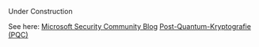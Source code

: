 Under Construction


See here: 
[Microsoft Security Community Blog](https://techcommunity.microsoft.com/blog/microsoft-security-blog/microsofts-quantum-resistant-cryptography-is-here/4238780)
[Post-Quantum-Kryptografie (PQC)](https://learn.microsoft.com/de-de/dotnet/core/whats-new/dotnet-10/libraries#post-quantum-cryptography-pqc)
